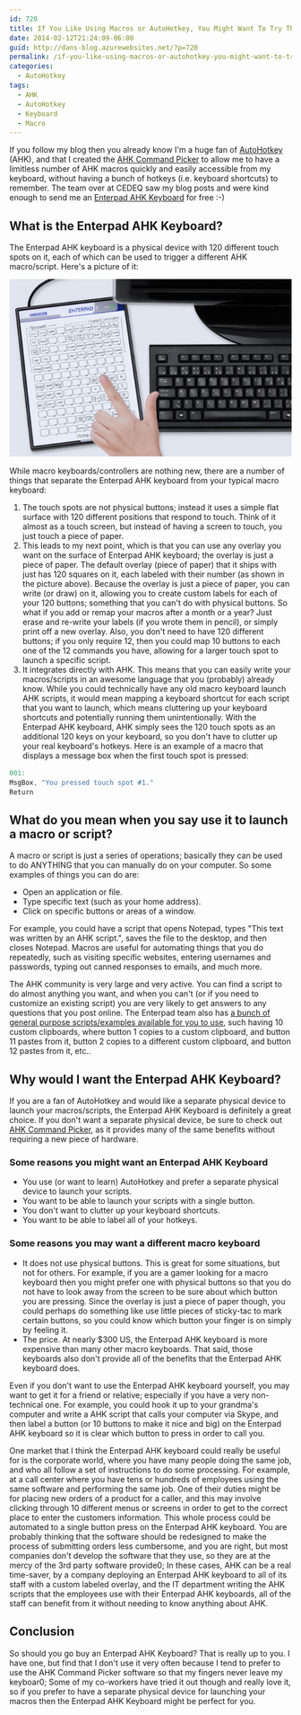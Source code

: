 ```yaml
---
id: 720
title: If You Like Using Macros or AutoHotkey, You Might Want To Try The Enterpad AHK Keyboard
date: 2014-02-12T21:24:09-06:00
guid: http://dans-blog.azurewebsites.net/?p=720
permalink: /if-you-like-using-macros-or-autohotkey-you-might-want-to-try-the-enterpad-ahk-keyboard/
categories:
  - AutoHotkey
tags:
  - AHK
  - AutoHotkey
  - Keyboard
  - Macro
---
```


If you follow my blog then you already know I'm a huge fan of [AutoHotkey](http://www.autohotkey.com) (AHK), and that I created the [AHK Command Picker](http://ahkcommandpicker.codeplex.com) to allow me to have a limitless number of AHK macros quickly and easily accessible from my keyboard, without having a bunch of hotkeys (i.e. keyboard shortcuts) to remember. The team over at CEDEQ saw my blog posts and were kind enough to send me an [Enterpad AHK Keyboard](http://cedeq.com/enterpad/en/autohotkey/) for free :-)

## What is the Enterpad AHK Keyboard?

The Enterpad AHK keyboard is a physical device with 120 different touch spots on it, each of which can be used to trigger a different AHK macro/script. Here's a picture of it:

![Enterpad Keyboard](/assets/Posts/2014/02/enterpad_application_desktop_english_e2.jpg)

While macro keyboards/controllers are nothing new, there are a number of things that separate the Enterpad AHK keyboard from your typical macro keyboard:

1. The touch spots are not physical buttons; instead it uses a simple flat surface with 120 different positions that respond to touch. Think of it almost as a touch screen, but instead of having a screen to touch, you just touch a piece of paper.
1. This leads to my next point, which is that you can use any overlay you want on the surface of Enterpad AHK keyboard; the overlay is just a piece of paper. The default overlay (piece of paper) that it ships with just has 120 squares on it, each labeled with their number (as shown in the picture above). Because the overlay is just a piece of paper, you can write (or draw) on it, allowing you to create custom labels for each of your 120 buttons; something that you can't do with physical buttons. So what if you add or remap your macros after a month or a year? Just erase and re-write your labels (if you wrote them in pencil), or simply print off a new overlay. Also, you don't need to have 120 different buttons; if you only require 12, then you could map 10 buttons to each one of the 12 commands you have, allowing for a larger touch spot to launch a specific script.
1. It integrates directly with AHK. This means that you can easily write your macros/scripts in an awesome language that you (probably) already know. While you could technically have any old macro keyboard launch AHK scripts, it would mean mapping a keyboard shortcut for each script that you want to launch, which means cluttering up your keyboard shortcuts and potentially running them unintentionally. With the Enterpad AHK keyboard, AHK simply sees the 120 touch spots as an additional 120 keys on your keyboard, so you don't have to clutter up your real keyboard's hotkeys. Here is an example of a macro that displays a message box when the first touch spot is pressed:

```csharp
001:
MsgBox, "You pressed touch spot #1."
Return
```

## What do you mean when you say use it to launch a macro or script?

A macro or script is just a series of operations; basically they can be used to do ANYTHING that you can manually do on your computer. So some examples of things you can do are:

* Open an application or file.
* Type specific text (such as your home address).
* Click on specific buttons or areas of a window.

For example, you could have a script that opens Notepad, types "This text was written by an AHK script.", saves the file to the desktop, and then closes Notepad. Macros are useful for automating things that you do repeatedly, such as visiting specific websites, entering usernames and passwords, typing out canned responses to emails, and much more.

The AHK community is very large and very active. You can find a script to do almost anything you want, and when you can't (or if you need to customize an existing script) you are very likely to get answers to any questions that you post online. The Enterpad team also has [a bunch of general purpose scripts/examples available for you to use](http://cedeq.com/enterpad/en/autohotkey/useful-ahk-macros/), such having 10 custom clipboards, where button 1 copies to a custom clipboard, and button 11 pastes from it, button 2 copies to a different custom clipboard, and button 12 pastes from it, etc..

## Why would I want the Enterpad AHK Keyboard?

If you are a fan of AutoHotkey and would like a separate physical device to launch your macros/scripts, the Enterpad AHK Keyboard is definitely a great choice. If you don't want a separate physical device, be sure to check out [AHK Command Picker](http://ahkcommandpicker.codeplex.com), as it provides many of the same benefits without requiring a new piece of hardware.

### Some reasons you might want an Enterpad AHK Keyboard

* You use (or want to learn) AutoHotkey and prefer a separate physical device to launch your scripts.
* You want to be able to launch your scripts with a single button.
* You don't want to clutter up your keyboard shortcuts.
* You want to be able to label all of your hotkeys.

### Some reasons you may want a different macro keyboard

* It does not use physical buttons. This is great for some situations, but not for others. For example, if you are a gamer looking for a macro keyboard then you might prefer one with physical buttons so that you do not have to look away from the screen to be sure about which button you are pressing. Since the overlay is just a piece of paper though, you could perhaps do something like use little pieces of sticky-tac to mark certain buttons, so you could know which button your finger is on simply by feeling it.
* The price. At nearly $300 US, the Enterpad AHK keyboard is more expensive than many other macro keyboards. That said, those keyboards also don't provide all of the benefits that the Enterpad AHK keyboard does.

Even if you don't want to use the Enterpad AHK keyboard yourself, you may want to get it for a friend or relative; especially if you have a very non-technical one. For example, you could hook it up to your grandma's computer and write a AHK script that calls your computer via Skype, and then label a button (or 10 buttons to make it nice and big) on the Enterpad AHK keyboard so it is clear which button to press in order to call you.

One market that I think the Enterpad AHK keyboard could really be useful for is the corporate world, where you have many people doing the same job, and who all follow a set of instructions to do some processing. For example, at a call center where you have tens or hundreds of employees using the same software and performing the same job. One of their duties might be for placing new orders of a product for a caller, and this may involve clicking through 10 different menus or screens in order to get to the correct place to enter the customers information. This whole process could be automated to a single button press on the Enterpad AHK keyboard. You are probably thinking that the software should be redesigned to make the process of submitting orders less cumbersome, and you are right, but most companies don't develop the software that they use, so they are at the mercy of the 3rd party software provide0; In these cases, AHK can be a real time-saver, by a company deploying an Enterpad AHK keyboard to all of its staff with a custom labeled overlay, and the IT department writing the AHK scripts that the employees use with their Enterpad AHK keyboards, all of the staff can benefit from it without needing to know anything about AHK.

## Conclusion

So should you go buy an Enterpad AHK Keyboard? That is really up to you. I have one, but find that I don't use it very often because I tend to prefer to use the AHK Command Picker software so that my fingers never leave my keyboar0; Some of my co-workers have tried it out though and really love it, so if you prefer to have a separate physical device for launching your macros then the Enterpad AHK Keyboard might be perfect for you.
